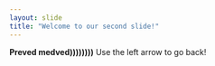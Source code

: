 ```yaml
---
layout: slide
title: "Welcome to our second slide!"
---
```

<b>Preved medved))))))))</b>
Use the left arrow to go back!
